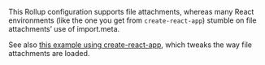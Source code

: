 This Rollup configuration supports file attachments, whereas many React environments (like the one you get from `create-react-app`) stumble on file attachments’ use of import.meta.

See also [this example using create-react-app](https://github.com/observablehq/react-zoomable-sunburst), which tweaks the way file attachments are loaded.
